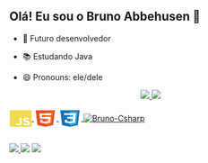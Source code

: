 ## Olá! Eu sou o Bruno Abbehusen 👋

- :raising_hand: Futuro desenvolvedor

- :books: Estudando Java
  
- :smile: Pronouns: ele/dele
  

<div align="center">
  <a href="https://github.com/brunoabbehusen">
  <img height="180em" src="https://github-readme-stats.vercel.app/api?username=brunoabbehusen&show_icons=true&theme=react&include_all_commits=true&count_private=true"/>
  <img height="180em" src="https://github-readme-stats.vercel.app/api/top-langs/?username=brunoabbehusen&layout=compact&langs_count=7&theme=react"/>
</div>
<div style="display: inline_block"><br>
  <img align="center" alt="Bruno-Js" height="30" width="40" src="https://raw.githubusercontent.com/devicons/devicon/master/icons/javascript/javascript-plain.svg">
  <img align="center" alt="Bruno-HTML" height="30" width="40" src="https://raw.githubusercontent.com/devicons/devicon/master/icons/html5/html5-original.svg">
  <img align="center" alt="Bruno-CSS" height="30" width="40" src="https://raw.githubusercontent.com/devicons/devicon/master/icons/css3/css3-original.svg">
  <img align="center" alt="Bruno-Csharp" height="30" width="40" src="https://img.shields.io/badge/Java-ED8B00?style=for-the-badge&logo=java&logoColor=white">

</div>

##

<div> 
  <a href = "mailto:brunoabbehusen@gmail.com"><img src="https://img.shields.io/badge/Gmail-D14836?style=for-the-badge&logo=gmail&logoColor=white" target="_blank"</a>
  <a href = "mailto:bruno.clement@outlook.com.br"><img src="https://img.shields.io/badge/Microsoft_Outlook-0078D4?style=for-the-badge&logo=microsoft-outlook&logoColor=white"></a>  
  <a href="https://www.linkedin.com/in/brunoabbehusen" target="_blank"><img src="https://img.shields.io/badge/-LinkedIn-%230077B5?style=for-the-badge&logo=linkedin&logoColor=white" target="_blank"></a>

</div>
